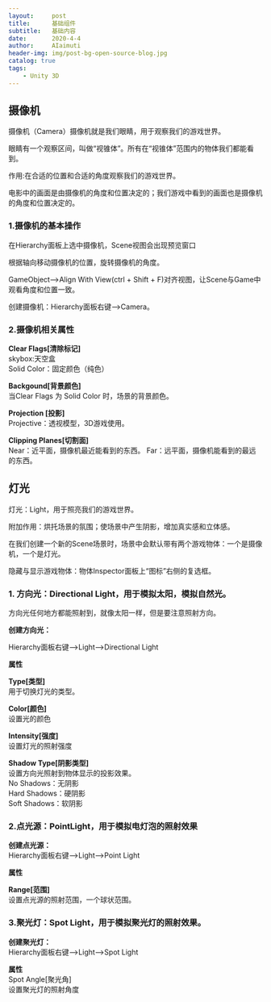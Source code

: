 ```yaml
---
layout:     post
title:      基础组件
subtitle:   基础内容
date:       2020-4-4
author:     AIaimuti
header-img: img/post-bg-open-source-blog.jpg
catalog: true
tags:
    - Unity 3D
---
```


## 摄像机

摄像机（Camera）摄像机就是我们眼睛，用于观察我们的游戏世界。<br>

眼睛有一个观察区间，叫做“视锥体”。所有在“视锥体”范围内的物体我们都能看到。<br>

作用:在合适的位置和合适的角度观察我们的游戏世界。<br>

电影中的画面是由摄像机的角度和位置决定的；我们游戏中看到的画面也是摄像机的角度和位置决定的。

### 1.摄像机的基本操作

在Hierarchy面板上选中摄像机，Scene视图会出现预览窗口<br>

根据轴向移动摄像机的位置，旋转摄像机的角度。<br>

GameObject-->Align  With View(ctrl + Shift + F)对齐视图，让Scene与Game中观看角度和位置一致。<br>

创建摄像机：Hierarchy面板右键-->Camera。<br>

### 2.摄像机相关属性

**Clear Flags[清除标记]**<br>
skybox:天空盒<br>
Solid Color：固定颜色（纯色）

**Backgound[背景颜色]**<br>
当Clear Flags 为 Solid Color 时，场景的背景颜色。

**Projection [投影]**<br>
Projective：透视模型，3D游戏使用。

**Clipping Planes[切割面]**<br>
Near：近平面，摄像机最近能看到的东西。
Far：远平面，摄像机能看到的最远的东西。

## 灯光

灯光：Light，用于照亮我们的游戏世界。<br>

附加作用：烘托场景的氛围；使场景中产生阴影，增加真实感和立体感。<br>

在我们创建一个新的Scene场景时，场景中会默认带有两个游戏物体：一个是摄像机，一个是灯光。<br>

隐藏与显示游戏物体：物体Inspector面板上“图标”右侧的复选框。<br>

### 1. 方向光：Directional Light，用于模拟太阳，模拟自然光。<br>

方向光任何地方都能照射到，就像太阳一样，但是要注意照射方向。

**创建方向光：**<br>

Hierarchy面板右键-->Light-->Directional Light

**属性**

**Type[类型]**<br>
用于切换灯光的类型。

**Color[颜色]**<br>
设置光的颜色

**Intensity[强度]**<br>
设置灯光的照射强度

**Shadow Type[阴影类型]**<br>
设置方向光照射到物体显示的投影效果。<br>
No Shadows：无阴影<br>
Hard Shadows：硬阴影<br>
Soft Shadows：软阴影

### 2.点光源：PointLight，用于模拟电灯泡的照射效果<br>

**创建点光源：**<br>
Hierarchy面板右键-->Light-->Point Light

**属性**<br>

**Range[范围]<br>**
设置点光源的照射范围，一个球状范围。<br>

### 3.聚光灯：Spot Light，用于模拟聚光灯的照射效果。<br>

**创建聚光灯：**<br>
Hierarchy面板右键-->Light-->Spot Light

**属性**<br>
Spot Angle[聚光角]<br>
设置聚光灯的照射角度


